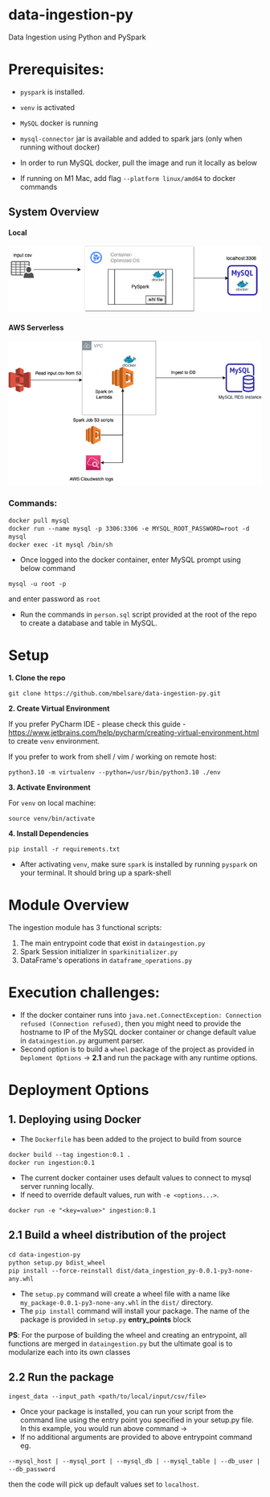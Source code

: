 # data-ingestion-py
Data Ingestion using Python and PySpark

Prerequisites:
====
* `pyspark` is installed. 
* `venv` is activated
* `MySQL` docker is running
* `mysql-connector` jar is available and added to spark jars (only when running without docker)

* In order to run MySQL docker, pull the image and run it locally as below
* If running on M1 Mac, add flag `--platform linux/amd64` to docker commands

System Overview
---------------
#### Local
![Local Ingestion pipeline overview](images/ingestion_pipeline_local.png)

#### AWS Serverless
![AWS Pipeline overview](images/awspipeline.png)

### Commands:
```
docker pull mysql
docker run --name mysql -p 3306:3306 -e MYSQL_ROOT_PASSWORD=root -d mysql
docker exec -it mysql /bin/sh
```

* Once logged into the docker container, enter MySQL prompt using below command
```
mysql -u root -p
```
and enter password as `root`

* Run the commands in `person.sql` script provided at the root of the repo to create a database and table in MySQL.

Setup
=====
**1. Clone the repo**

    git clone https://github.com/mbelsare/data-ingestion-py.git

**2. Create Virtual Environment**

If you prefer PyCharm IDE - please check this guide - https://www.jetbrains.com/help/pycharm/creating-virtual-environment.html to create `venv` environment.

If you prefer to work from shell / vim / working on remote host:

    python3.10 -m virtualenv --python=/usr/bin/python3.10 ./env

**3. Activate Environment**

 For `venv` on local machine:

    source venv/bin/activate

**4. Install Dependencies**

    pip install -r requirements.txt

* After activating `venv`, make sure `spark` is installed by running `pyspark` on your terminal. It should bring up a spark-shell

Module Overview
====
The ingestion module has 3 functional scripts:
1. The main entrypoint code that exist in `dataingestion.py`
2. Spark Session initializer in `sparkinitializer.py`
3. DataFrame's operations in `dataframe_operations.py`

Execution challenges:
====
* If the docker container runs into `java.net.ConnectException: Connection refused (Connection refused)`, then you might need to provide the hostname to IP of the MySQL docker container or change default value in `dataingestion.py` argument parser.
* Second option is to build a `wheel` package of the project as provided in `Deploment Options` -> **2.1** and run the package with any runtime options.

Deployment Options
====

## 1. Deploying using Docker
* The `Dockerfile` has been added to the project to build from source
```
docker build --tag ingestion:0.1 .
docker run ingestion:0.1
```
* The current docker container uses default values to connect to mysql server running locally. 
* If need to override default values, run with `-e <options...>`.
```
docker run -e "<key=value>" ingestion:0.1
```

## 2.1 Build a wheel distribution of the project

    cd data-ingestion-py
    python setup.py bdist_wheel
    pip install --force-reinstall dist/data_ingestion_py-0.0.1-py3-none-any.whl

* The `setup.py` command will create a wheel file with a name like `my_package-0.0.1-py3-none-any.whl` in the `dist/` directory.
* The `pip install` command will install your package. The name of the package is provided in `setup.py` **entry_points** block

**PS**: For the purpose of building the wheel and creating an entrypoint, all functions are merged in `dataingestion.py` but the ultimate goal is to modularize each into its own classes

## 2.2 Run the package

    ingest_data --input_path <path/to/local/input/csv/file>

* Once your package is installed, you can run your script from the command line using the entry point you specified in your setup.py file. In this example, you would run above command ->
* If no additional arguments are provided to above entrypoint command eg. 
```
--mysql_host | --mysql_port | --mysql_db | --mysql_table | --db_user | --db_password
```
then the code will pick up default values set to `localhost`.
